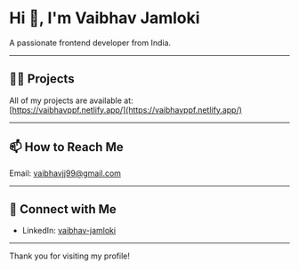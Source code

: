 # Hi 👋, I'm Vaibhav Jamloki

A passionate frontend developer from India.

---

## 👨‍💻 Projects

All of my projects are available at:  
[https://vaibhavppf.netlify.app/](https://vaibhavppf.netlify.app/)

---

## 📫 How to Reach Me

Email: [vaibhavjj99@gmail.com](mailto:vaibhavjj99@gmail.com)

---

## 🤝 Connect with Me

- LinkedIn: [vaibhav-jamloki](https://www.linkedin.com/in/vaibhav-jamloki)  

---

Thank you for visiting my profile!
